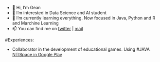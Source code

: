 - 👋 Hi, I’m Gean
- 👀 I’m interested in Data Science and AI student
- 🌱 I’m currently learning everything. Now focused in Java, Python and R and Marchine Learning
- 📫 You can find me on [twitter](https://twitter.com/decouvretoi) | [mail](mailto:geansm2@gmail.com)

#Experiences:
* Collaborator in the development of educational games. Using #JAVA [NTISpace in Google Play](https://play.google.com/store/apps/details?id=novoprojeto.ntispaceandroid&hl=en_US&gl=US)
